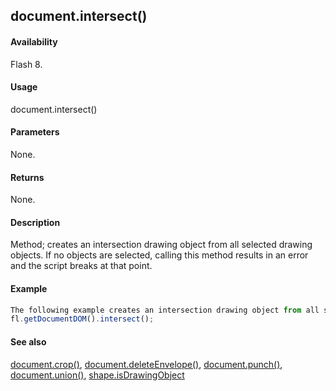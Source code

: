 ## document.intersect()

#### Availability

Flash 8.

#### Usage

document.intersect()

#### Parameters

None.

#### Returns

None.

#### Description

Method; creates an intersection drawing object from all selected drawing objects. If no objects are selected, calling this method results in an error and the script breaks at that point.

#### Example

```javascript
The following example creates an intersection drawing object from all selected drawing objects:
fl.getDocumentDOM().intersect();

```
#### See also

[document.crop()](#!wielmic/developers-animatesdk-docs/test/Document_object/docume37.md), [document.deleteEnvelope()](#!wielmic/developers-animatesdk-docs/test/Document_object/docume41.md), [document.punch()](#!wielmic/developers-animatesdk-docs/test/Document_object/docum230.md), [document.union()](#!wielmic/developers-animatesdk-docs/test/Document_object/docu6120.md), [shape.isDrawingObject](#!wielmic/developers-animatesdk-docs/test/Shape_object/shape6.md)
